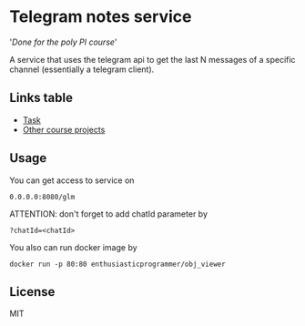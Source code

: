 # Telegram notes service
'_Done for the poly PI course_'

A service that uses the telegram api to get the last N messages of a specific channel (essentially a telegram client).

## Links table
- [Task]
- [Other course projects]

## Usage
You can get access to service on
```
0.0.0.0:8080/glm
```
ATTENTION: don't forget to add chatId parameter by
```
?chatId=<chatId>
```
You also can run docker image by
```
docker run -p 80:80 enthusiasticprogrammer/obj_viewer
```

## License
MIT

[//]: # (These are reference links used in the body of this note and get stripped out when the markdown processor does its job. There is no need to format nicely because it shouldn't be seen. Thanks SO - http://stackoverflow.com/questions/4823468/store-comments-in-markdown-syntax)

[Task]: <https://github.com/SemenMartynov/Software-Engineering-2022/blob/main/Task1.md>
[Other course projects]: <https://github.com/SemenMartynov/Software-Engineering-2022>